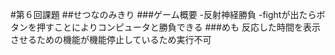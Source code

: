 #第６回課題
##せつなのみきり
###ゲーム概要
-反射神経勝負
-fightが出たらボタンを押すことによりコンピュータと勝負できる
###めも
反応した時間を表示させるための機能が機能停止しているため実行不可
